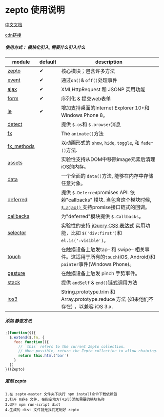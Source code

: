 # zepto 使用说明
[中文文档](https://www.html.cn/doc/zeptojs_api/)

[cdn链接](https://www.bootcdn.cn/zepto/) 

##### 使用方式： 模块化引入, 需要什么引入什么

| module                                                       | default | description                                                  |
| ------------------------------------------------------------ | ------- | ------------------------------------------------------------ |
| [zepto](https://github.com/madrobby/zepto/blob/master/src/zepto.js#files) | ✔       | 核心模块；包含许多方法                                       |
| [event](https://github.com/madrobby/zepto/blob/master/src/event.js#files) | ✔       | 通过`on()`& `off()`处理事件                                  |
| [ajax](https://github.com/madrobby/zepto/blob/master/src/ajax.js#files) | ✔       | XMLHttpRequest 和 JSONP 实用功能                             |
| [form](https://github.com/madrobby/zepto/blob/master/src/form.js#files) | ✔       | 序列化 & 提交web表单                                         |
| [ie](https://github.com/madrobby/zepto/blob/master/src/ie.js#files) | ✔       | 增加支持桌面的Internet Explorer 10+和Windows Phone 8。       |
| [detect](https://github.com/madrobby/zepto/blob/master/src/detect.js#files) |         | 提供 `$.os`和 `$.browser`消息                                |
| [fx](https://github.com/madrobby/zepto/blob/master/src/fx.js#files) |         | The `animate()`方法                                          |
| [fx_methods](https://github.com/madrobby/zepto/blob/master/src/fx_methods.js#files) |         | 以动画形式的 `show`, `hide`, `toggle`, 和 `fade*()`方法.     |
| [assets](https://github.com/madrobby/zepto/blob/master/src/assets.js#files) |         | 实验性支持从DOM中移除image元素后清理iOS的内存。              |
| [data](https://github.com/madrobby/zepto/blob/master/src/data.js#files) |         | 一个全面的 `data()`方法, 能够在内存中存储任意对象。          |
| [deferred](https://github.com/madrobby/zepto/blob/master/src/deferred.js#files) |         | 提供 `$.Deferred`promises API. 依赖"callbacks" 模块. 当包含这个模块时候, [`$.ajax()` ](https://www.html.cn/doc/zeptojs_api/#$.ajax)支持promise接口链式的回调。 |
| [callbacks](https://github.com/madrobby/zepto/blob/master/src/callbacks.js#files) |         | 为"deferred"模块提供 `$.Callbacks`。                         |
| [selector](https://github.com/madrobby/zepto/blob/master/src/selector.js#files) |         | 实验性的支持 [jQuery CSS 表达式](https://www.html.cn/jqapi-1.9/category/selectors/jquery-selector-extensions/) 实用功能，比如 `$('div:first')`和`el.is(':visible')`。 |
| [touch](https://github.com/madrobby/zepto/blob/master/src/touch.js#files) |         | 在触摸设备上触发tap– 和 swipe– 相关事件。这适用于所有的`touch`(iOS, Android)和`pointer`事件(Windows Phone)。 |
| [gesture](https://github.com/madrobby/zepto/blob/master/src/gesture.js#files) |         | 在触摸设备上触发 pinch 手势事件。                            |
| [stack](https://github.com/madrobby/zepto/blob/master/src/stack.js#files) |         | 提供 `andSelf` & `end()`链式调用方法                         |
| [ios3](https://github.com/madrobby/zepto/blob/master/src/ios3.js#files) |         | String.prototype.trim 和 Array.prototype.reduce 方法 (如果他们不存在) ，以兼容 iOS 3.x. |


##### 添加 静态方法
```js
;(function($){
  $.extend($.fn, {
    foo: function(){
      // `this` refers to the current Zepto collection.
      // When possible, return the Zepto collection to allow chaining.
      return this.html('bar')
    }
  })
})(Zepto)
```


##### 定制 zepto

```
1.在 zepto-master 文件夹下执行 npm install命令下载依赖包
2.打开 make 文件, 在指定地方(41行)添加需要的模块名称 
3.运行 npm run-script dist
4.生成的 dist 文件就是我们定制好 zepto 
```